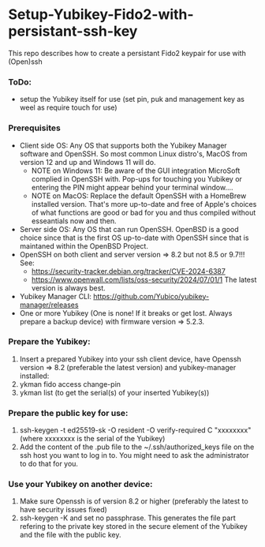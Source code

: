 # Setup-Yubikey-Fido2-with-persistant-ssh-key
This repo describes how to create a persistant Fido2 keypair for use with (Open)ssh

### ToDo:
- setup the Yubikey itself for use (set pin, puk and management key as weel as require touch for use)

### Prerequisites
- Client side OS: Any OS that supports both the Yubikey Manager software and OpenSSH. So most common Linux distro's, MacOS from version 12 and up
  and Windows 11 will do.
  - NOTE on Windows 11: Be aware of the GUI integration MicroSoft complied in OpenSSH with. Pop-ups for touching you Yubikey or entering the PIN
  might appear behind your terminal window....
  - NOTE on MacOS: Replace the default OpenSSH with a HomeBrew installed version. That's more up-to-date and free of Apple's choices of what
  functions are good or bad for you and thus compiled without esseantials now and then.
- Server side OS: Any OS that can run OpenSSH. OpenBSD is a good choice since that is the first OS up-to-date with OpenSSH since that is maintaned
  within the OpenBSD Project.
- OpenSSH on both client and server version => 8.2 but not 8.5 or 9.7!!! See:
  - https://security-tracker.debian.org/tracker/CVE-2024-6387
  - https://www.openwall.com/lists/oss-security/2024/07/01/1
  The latest version is always best.
- Yubikey Manager CLI: https://github.com/Yubico/yubikey-manager/releases
- One or more Yubikey (One is none! If it breaks or get lost. Always prepare a backup device) with firmware version => 5.2.3.

### Prepare the Yubikey:
1. Insert a prepared Yubikey into your ssh client device, have Openssh version => 8.2 (preferable the latest version) and yubikey-manager installed:
2. ykman fido access change-pin
3. ykman list (to get the serial(s) of your inserted Yubikey(s))

### Prepare the public key for use:
1. ssh-keygen -t ed25519-sk -O resident -O verify-required C "xxxxxxxx" (where xxxxxxxx is the serial of the Yubikey)
2. Add the content of the .pub file to the ~/.ssh/authorized_keys file on the ssh host you want to log in to. You might need to ask the administrator to do that for you.

### Use your Yubikey on another device:
1. Make sure Openssh is of version 8.2 or higher (preferably the latest to have security issues fixed)
2. ssh-keygen -K and set no passphrase. This generates the file part refering to the private key stored in the secure element of the Yubikey and the file with the public key.
